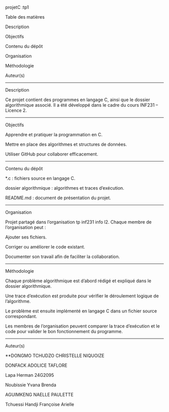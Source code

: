 projetC :tp1

Table des matières

Description

Objectifs

Contenu du dépôt

Organisation

Méthodologie

Auteur(s)



---

Description

Ce projet contient des programmes en langage C, ainsi que le dossier algorithmique associé.
Il a été développé dans le cadre du cours INF231 – Licence 2.


---

Objectifs

Apprendre et pratiquer la programmation en C.

Mettre en place des algorithmes et structures de données.

Utiliser GitHub pour collaborer efficacement.



---

Contenu du dépôt

*.c : fichiers source en langage C.

dossier algorithmique : algorithmes et traces d’exécution.

README.md : document de présentation du projet.



---

Organisation

Projet partagé dans l’organisation tp inf231 info l2.
Chaque membre de l’organisation peut :

Ajouter ses fichiers.

Corriger ou améliorer le code existant.

Documenter son travail afin de faciliter la collaboration.



---

Méthodologie

Chaque problème algorithmique est d’abord rédigé et expliqué dans le dossier algorithmique.

Une trace d’exécution est produite pour vérifier le déroulement logique de l’algorithme.

Le problème est ensuite implémenté en langage C dans un fichier source correspondant.

Les membres de l’organisation peuvent comparer la trace d’exécution et le code pour valider le bon fonctionnement du programme.



---

Auteur(s)

**DONGMO TCHUDZO CHRISTELLE NIQUOIZE

DONFACK ADOLICE TAFLORE

Lapa Herman 24G2095

Noubissie Yvana Brenda

AGUIMKENG NAELLE PAULETTE

Tchuessi Handji Françoise Arielle

